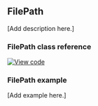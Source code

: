 ## FilePath

[Add description here.]

### FilePath class reference
[![View code](https://www.mbed.com/embed/?type=library)](http://os-doc-builder.test.mbed.com/docs/v5.8/mbed-os-api-doxy/classmbed_1_1_file_path.html)

### FilePath example

[Add example here.]
